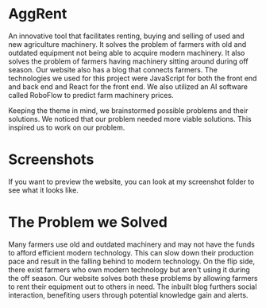# AggRent

An innovative tool that facilitates renting, buying and selling of used and new agriculture machinery. It solves the problem of farmers with old and outdated equipment not being able to acquire modern machinery. It also solves the problem of farmers having machinery sitting around during off season. Our website also has a blog that connects farmers. The technologies we used for this project were JavaScript for both the front end and back end and React for the front end. We also utilized an AI software called RoboFlow to predict farm machinery prices. 

Keeping the theme in mind, we brainstormed possible problems and their solutions. We noticed that our problem needed more viable solutions. This inspired us to work on our problem.
# Screenshots
If you want to preview the website, you can look at my screenshot folder to see what it looks like.
# The Problem we Solved
Many farmers use old and outdated machinery and may not have the funds to afford efficient modern technology. This can slow down their production pace and result in the falling behind to modern technology. On the flip side, there exist farmers who own modern technology but aren't using it during the off season.
Our website solves both these problems by allowing farmers to rent their equipment out to others in need. The inbuilt blog furthers social interaction, benefiting users through potential knowledge gain and alerts.
